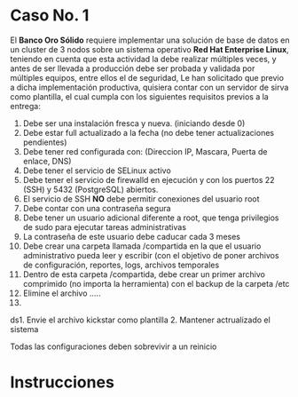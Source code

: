 # Caso No. 1

El **Banco Oro Sólido** requiere implementar una solución de base de datos en un cluster de 3 nodos sobre un sistema operativo **Red Hat Enterprise Linux**, teniendo en cuenta que esta actividad la debe realizar múltiples veces, y antes de ser llevada a producción debe ser probada y validada por múltiples equipos, entre ellos el de seguridad, Le han solicitado que previo a dicha implementación productiva, quisiera contar con un servidor de sirva como plantilla, el cual cumpla con los siguientes requisitos previos a la entrega:

1. Debe ser una instalación fresca y nueva. (iniciando desde 0)
2. Debe estar full actualizado a la fecha (no debe tener actualizaciones pendientes)
3. Debe tener red configurada con: (Direccion IP, Mascara, Puerta de enlace, DNS)
4. Debe tener el servicio de SELinux activo
5. Debe tener el servicio de firewalld en ejecución y con los puertos 22 (SSH) y 5432 (PostgreSQL) abiertos.
6. El servicio de SSH **NO** debe permitir conexiones del usuario root
7. Debe contar con una contraseña segura
8. Debe tener un usuario adicional diferente a root, que tenga privilegios de sudo para ejecutar tareas administrativas
9. La contraseña de este usuario debe caducar cada 3 meses
10. Debe crear una carpeta llamada /compartida en la que el usuario administrativo pueda leer y escribir (con el objetivo de poner archivos de configuración, reportes, logs, archivos temporales
11. Dentro de esta carpeta /compartida, debe crear un primer archivo comprimido (no importa la herramienta) con el backup de la carpeta /etc
12. Elimine el archivo .....
13. 

ds1. Envie el archivo kickstar como plantilla 
2. Mantener actrualizado el sistema


Todas las configuraciones deben sobrevivir a un reinicio


# Instrucciones
